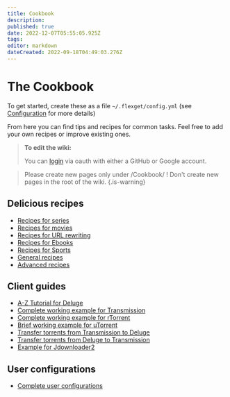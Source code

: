```yaml
---
title: Cookbook
description: 
published: true
date: 2022-12-07T05:55:05.925Z
tags: 
editor: markdown
dateCreated: 2022-09-18T04:49:03.276Z
---
```


# The Cookbook

To get started, create these as a file `~/.flexget/config.yml` (see [Configuration](/Configuration) for more details)

From here you can find tips and recipes for common tasks.
Feel free to add your own recipes or improve existing ones.  

>**To edit the wiki:**
>
>You can [login](/login) via oauth with either a GitHub or Google account.

> Please create new pages only under /Cookbook/ ! 
> Don't create new pages in the root of the wiki.
{.is-warning}

## Delicious recipes
- [Recipes for series](/Cookbook/Series)
- [Recipes for movies](/Cookbook/Movies)
- [Recipes for URL rewriting](/Cookbook/Urlrewrite)
- [Recipes for Ebooks](/Cookbook/SimpleEbooks)
- [Recipes for Sports](/Cookbook/Sports)
- [General recipes](/Cookbook/General)
- [Advanced recipes](/Cookbook/Advanced)

## Client guides
- [A-Z Tutorial for Deluge](/Cookbook/Deluge)
- [Complete working example for Transmission ](/Cookbook/Transmission)
- [Complete working example for rTorrent](/Cookbook/rTorrent)
- [Brief working example for uTorrent](/Cookbook/uTorrent)
- [Transfer torrents from Transmission to Deluge](/Cookbook/TransmissionToDeluge)
- [Transfer torrents from Deluge to Transmission](/Cookbook/DelugeToTransmission)
- [Example for Jdownloader2](/Cookbook/Jdownloader2)

## User configurations
- [Complete user configurations](/Cookbook/Users)
